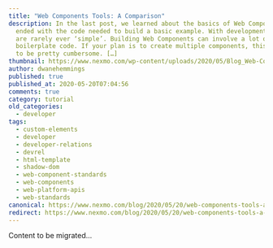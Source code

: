 ```yaml
---
title: "Web Components Tools: A Comparison"
description: In the last post, we learned about the basics of Web Components. We
  ended with the code needed to build a basic example. With development, things
  are rarely ever ‘simple’. Building Web Components can involve a lot of
  boilerplate code. If your plan is to create multiple components, this can get
  to be pretty cumbersome. […]
thumbnail: https://www.nexmo.com/wp-content/uploads/2020/05/Blog_Web-Components_2_1200x600.png
author: dwanehemmings
published: true
published_at: 2020-05-20T07:04:56
comments: true
category: tutorial
old_categories:
  - developer
tags:
  - custom-elements
  - developer
  - developer-relations
  - devrel
  - html-template
  - shadow-dom
  - web-component-standards
  - web-components
  - web-platform-apis
  - web-standards
canonical: https://www.nexmo.com/blog/2020/05/20/web-components-tools-a-comparison
redirect: https://www.nexmo.com/blog/2020/05/20/web-components-tools-a-comparison
---
```

Content to be migrated...